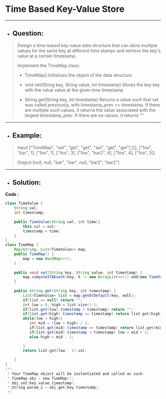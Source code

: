 # Time Based Key-Value Store
---
- ## Question:
>Design a time-based key-value data structure that can store multiple values for the same key at different time stamps and retrieve the key's value at a certain timestamp.
>
>Implement the TimeMap class:
>
>- TimeMap() Initializes the object of the data structure.
>
>- void set(String key, String value, int timestamp) Stores the key key with the value value at the given time timestamp.
>
>- String get(String key, int timestamp) Returns a value such that set was called previously, with timestamp_prev <= timestamp. If there are multiple such values, it returns the value associated with the largest timestamp_prev. If there are no values, it returns ""
---
- ## Example:
>Input
>["TimeMap", "set", "get", "get", "set", "get", "get"]
>[[], ["foo", "bar", 1], ["foo", 1], ["foo", 3], ["foo", "bar2", 4], ["foo", 4], ["foo", 5]]
>
>Output
>[null, null, "bar", "bar", null, "bar2", "bar2"]
---
- ## Solution:
**Code :**
```java
class TimeValue {
    String val;
    int timestamp;
    
    public TimeValue(String val, int time){
        this.val = val;
        timestamp = time;
    }
}
class TimeMap {
    Map<String, List<TimeValue>> map;
    public TimeMap() {
        map = new HashMap<>();
    }
    
    public void set(String key, String value, int timestamp) {
        map.computeIfAbsent(key, k -> new ArrayList<>()).add(new TimeValue(value, timestamp));
    }
    
    public String get(String key, int timestamp) {
        List<TimeValue> list = map.getOrDefault(key, null);
        if(list == null) return "";
        int low = 0, high = list.size()-1;
        if(list.get(low).timestamp > timestamp) return "";
        if(list.get(high).timestamp <= timestamp) return list.get(high).val;
        while(low < high){
           int mid = (low + high) / 2;
           if(list.get(mid).timestamp == timestamp) return list.get(mid).val;
           if(list.get(mid).timestamp < timestamp) low = mid + 1;
           else high = mid - 1;
            
        }
        return list.get(low - 1).val;
        
    }
}
/**
 * Your TimeMap object will be instantiated and called as such:
 * TimeMap obj = new TimeMap();
 * obj.set(key,value,timestamp);
 * String param_2 = obj.get(key,timestamp);
 */
